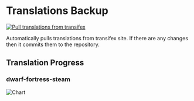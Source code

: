 # Translations Backup

[![Pull translations from transifex](https://github.com/dfint/translations-backup/actions/workflows/pull-translations.yml/badge.svg)](https://github.com/dfint/translations-backup/actions/workflows/pull-translations.yml)

Automatically pulls translations from transifex site. If there are any changes then it commits them to the repository.

## Translation Progress

### dwarf-fortress-steam

![Chart](https://quickchart.io/chart/render/sf-9df64ecd-8bf5-4074-bf02-1f9afb5f8059)
<!--
### dwarf-fortress

![Chart](https://quickchart.io/chart/render/sf-c5032f6b-f02f-46be-89bc-3d13eab6a2f2)
-->